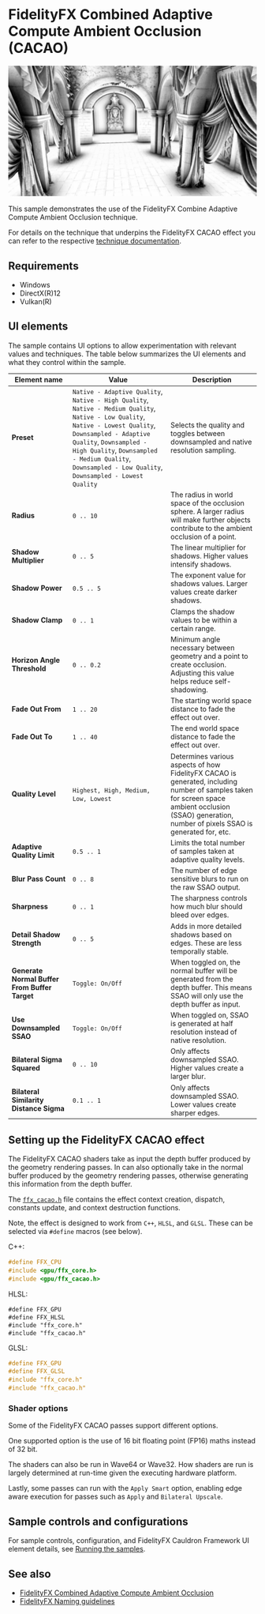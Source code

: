 <!-- @page page_samples_combined-adaptive-compute-ambient-occlusion FidelityFX Combined Adaptive Compute Ambient Occlusion -->

<h1>FidelityFX Combined Adaptive Compute Ambient Occlusion (CACAO)</h1>

![alt text](media/combine-adaptive-compute-ambient-occlusion/cacao-sample.jpg "A screenshot of the FidelityFX CACAO sample.")

This sample demonstrates the use of the FidelityFX Combine Adaptive Compute Ambient Occlusion technique.

For details on the technique that underpins the FidelityFX CACAO effect you can refer to the respective [technique documentation](../techniques/combined-adaptive-compute-ambient-occlusion.md).

<h2>Requirements</h2>

 - Windows
 - DirectX(R)12
 - Vulkan(R)

<h2>UI elements</h2>

The sample contains UI options to allow experimentation with relevant values and techniques. The table below summarizes the UI elements and what they control within the sample.

| Element name | Value | Description |
| -------------|-------|-------------|
| **Preset** | `Native - Adaptive Quality`, `Native - High Quality`, `Native - Medium Quality`, `Native - Low Quality`, `Native - Lowest Quality`, `Downsampled - Adaptive Quality`, `Downsampled - High Quality`, `Downsampled - Medium Quality`, `Downsampled - Low Quality`, `Downsampled - Lowest Quality` | Selects the quality and toggles between downsampled and native resolution sampling. |
| **Radius** | `0 .. 10` | The radius in world space of the occlusion sphere. A larger radius will make further objects contribute to the ambient occlusion of a point. |
| **Shadow Multiplier** | `0 .. 5` | The linear multiplier for shadows. Higher values intensify shadows. |
| **Shadow Power** | `0.5 .. 5` | The exponent value for shadows values. Larger values create darker shadows. |
| **Shadow Clamp** | `0 .. 1` | Clamps the shadow values to be within a certain range. |
| **Horizon Angle Threshold** | `0 .. 0.2` | Minimum angle necessary between geometry and a point to create occlusion. Adjusting this value helps reduce self-shadowing. |
| **Fade Out From** | `1 .. 20` | The starting world space distance to fade the effect out over. |
| **Fade Out To** | `1 .. 40` | The end world space distance to fade the effect out over. |
| **Quality Level** | `Highest, High, Medium, Low, Lowest` | Determines various aspects of how FidelityFX CACAO is generated, including number of samples taken for screen space ambient occlusion (SSAO) generation, number of pixels SSAO is generated for, etc. |
| **Adaptive Quality Limit** | `0.5 .. 1` | Limits the total number of samples taken at adaptive quality levels. |
| **Blur Pass Count** | `0 .. 8` | The number of edge sensitive blurs to run on the raw SSAO output. |
| **Sharpness** | `0 .. 1` | The sharpness controls how much blur should bleed over edges. |
| **Detail Shadow Strength** | `0 .. 5` | Adds in more detailed shadows based on edges. These are less temporally stable. |
| **Generate Normal Buffer From Buffer Target** | `Toggle: On/Off` | When toggled on, the normal buffer will be generated from the depth buffer. This means SSAO will only use the depth buffer as input. |
| **Use Downsampled SSAO** | `Toggle: On/Off` | When toggled on, SSAO is generated at half resolution instead of native resolution. |
| **Bilateral Sigma Squared** | `0 .. 10` | Only affects downsampled SSAO. Higher values create a larger blur. |
| **Bilateral Similarity Distance Sigma** | `0.1 .. 1` | Only affects downsampled SSAO. Lower values create sharper edges. |

<h2>Setting up the FidelityFX CACAO effect</h2>

The FidelityFX CACAO shaders take as input the depth buffer produced by the geometry rendering passes. In can also optionally take in the normal buffer produced by the geometry rendering passes, otherwise generating this information from the depth buffer. 

The [`ffx_cacao.h`](../../sdk/include//FidelityFX/host/ffx_cacao.h) file contains the effect context creation, dispatch, constants update, and context destruction functions. 

Note, the effect is designed to work from `C++`, `HLSL`, and `GLSL`. These can be selected via `#define` macros (see below).

C++:

```C++
#define FFX_CPU
#include <gpu/ffx_core.h>
#include <gpu/ffx_cacao.h>
```
HLSL:

```HLSL
#define FFX_GPU
#define FFX_HLSL
#include "ffx_core.h"
#include "ffx_cacao.h"
```
GLSL:

```GLSL
#define FFX_GPU
#define FFX_GLSL
#include "ffx_core.h"
#include "ffx_cacao.h"
```

<h3>Shader options</h3>

Some of the FidelityFX CACAO passes support different options. 

One supported option is the use of 16 bit floating point (FP16) maths instead of 32 bit. 

The shaders can also be run in Wave64 or Wave32. How shaders are run is largely determined at run-time given the executing hardware platform.

Lastly, some passes can run with the `Apply Smart` option, enabling edge aware execution for passes such as `Apply` and `Bilateral Upscale`.

<h2>Sample controls and configurations</h2>

For sample controls, configuration, and FidelityFX Cauldron Framework UI element details, see [Running the samples](../getting-started/running-samples.md).

<h2>See also</h2>

- [FidelityFX Combined Adaptive Compute Ambient Occlusion](../techniques/combined-adaptive-compute-ambient-occlusion.md)
- [FidelityFX Naming guidelines](../getting-started/naming-guidelines.md)
